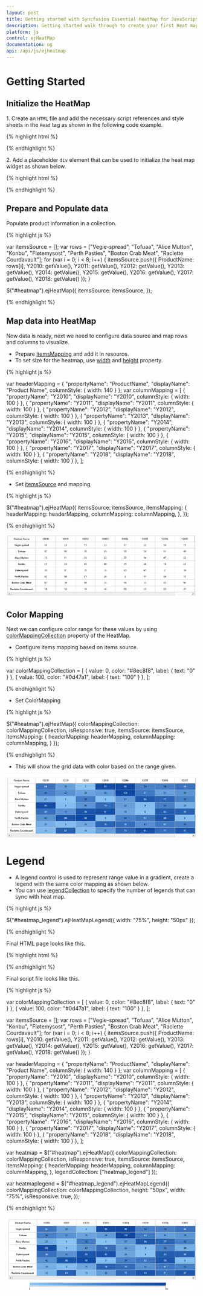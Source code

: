 ```yaml
---
layout: post
title: Getting started with Syncfusion Essential HeatMap for JavaScript
description: Getting started walk through to create your first Heat map.
platform: js
control: ejHeatMap
documentation: ug
api: /api/js/ejheatmap
---
```


# Getting Started


## Initialize the HeatMap

1\. Create an `HTML` file and add the necessary script references and style sheets in the `Head` tag as shown in the following code example.

{% highlight html %}

<!DOCTYPE html>
<html>
<head>
	<title>Getting Started With Diagram Control For Javascript</title>
	<!-- jQuery Script -->
	<script src="http://code.jquery.com/jquery-2.1.4.min.js"></script>
	<script src="http://cdnjs.cloudflare.com/ajax/libs/jquery-easing/1.3/jquery.easing.min.js"></script>
	<!--script to create Diagram-->
	<script src="http://cdn.syncfusion.com/{{ site.releaseversion }}/js/web/ej.web.all.min.js"></script>
</head>
<body></body>
</html>

{% endhighlight %}

2\. Add a placeholder `div` element that can be used to initialize the heat map widget as shown below.

{% highlight html %}
    
<body>
    <div id="heatmap"></div>
    <script type="text/javascript">
        $("#heatmap").ejHeatMap({
            width: "100%",
            height: "300px"
        });
    </script>
</body>

{% endhighlight %}

## Prepare and Populate data

Populate product information in a collection.

{% highlight js %}

var itemsSource = [];
var rows = ["Vegie-spread", "Tofuaa", "Alice Mutton", "Konbu", "Fløtemysost", "Perth Pasties", "Boston Crab Meat", "Raclette Courdavault"];
for (var i = 0; i < 8; i++) {
    itemsSource.push({
        ProductName: rows[i],
        Y2010: getValue(),
        Y2011: getValue(),
        Y2012: getValue(),
        Y2013: getValue(),
        Y2014: getValue(),
        Y2015: getValue(),
        Y2016: getValue(),
        Y2017: getValue(),
        Y2018: getValue()
    });
}


$("#heatmap").ejHeatMap({
    itemsSource: itemsSource,
});

{% endhighlight %}

## Map data into HeatMap

Now data is ready, next we need to configure data source and map rows and columns to visualize.

* Prepare [itemsMapping](/api/js/ejheatmap#members:itemsmapping "itemsMapping") and add it in resource.
* To set size for the heatmap, use [width](/api/js/ejheatmap#members:width "width") and [height](/api/js/ejheatmap#members:height "height") property.

{% highlight js %}

var headerMapping = { "propertyName": "ProductName", "displayName": "Product Name", columnStyle: { width: 140 } };
var columnMapping = [
    { "propertyName": "Y2010", "displayName": "Y2010", columnStyle: { width: 100 } },
    { "propertyName": "Y2011", "displayName": "Y2011", columnStyle: { width: 100 } },
    { "propertyName": "Y2012", "displayName": "Y2012", columnStyle: { width: 100 } },
    { "propertyName": "Y2013", "displayName": "Y2013", columnStyle: { width: 100 } },
    { "propertyName": "Y2014", "displayName": "Y2014", columnStyle: { width: 100 } },
    { "propertyName": "Y2015", "displayName": "Y2015", columnStyle: { width: 100 } },
    { "propertyName": "Y2016", "displayName": "Y2016", columnStyle: { width: 100 } },
    { "propertyName": "Y2017", "displayName": "Y2017", columnStyle: { width: 100 } },
    { "propertyName": "Y2018", "displayName": "Y2018", columnStyle: { width: 100 } },
];
     
{% endhighlight %}

* Set [itemsSource](/api/js/ejheatmap#members:itemssource "itemsSource") and mapping

{% highlight js %}
             
$("#heatmap").ejHeatMap({
    itemsSource: itemsSource,
    itemsMapping: {
        headerMapping: headerMapping,
        columnMapping: columnMapping,
    },
});
            
{% endhighlight %}

![](Getting-Started_images/Getting-Started_img1.png)
 
## Color Mapping
  
Next we can configure color range for these values by using [colorMappingCollection](api/js/ejheatmap#members:colormappingcollection "colorMappingCollection") property of the HeatMap.
 
* Configure items mapping based on items source.
 
{% highlight js %}

var colorMappingCollection = [
    { value: 0, color: "#8ec8f8", label: { text: "0" } },
    { value: 100, color: "#0d47a1", label: { text: "100" } },
];
            
{% endhighlight %}

* Set ColorMapping
 
{% highlight js %}

$("#heatmap").ejHeatMap({
    colorMappingCollection: colorMappingCollection,
    isResponsive: true,
    itemsSource: itemsSource,
    itemsMapping: {
        headerMapping: headerMapping,
        columnMapping: columnMapping,
    }
});
            
{% endhighlight %}
 
* This will show the grid data with color based on the range given.

![](Getting-Started_images/Getting-Started_img2.png)

# Legend

* A legend control is used to represent range value in a gradient, create a legend with the same color mapping as shown below.
* You can use [legendCollection](/api/js/ejheatmap#members:legendcollection "legendCollection") to specify the number of legends that can sync with heat map.
  
{% highlight js %}

$("#heatmap_legend").ejHeatMapLegend({
    width: "75%",
    height: "50px"
});
            
{% endhighlight %}

Final HTML page looks like this.

{% highlight html %}

<html>
    <body>
        <div id="heatmap"></div>
        <div id="heatmap_legend"></div>
    </body>
</html>

{% endhighlight %}

Final script file looks like this.

{% highlight js %}

var colorMappingCollection = [
    { value: 0, color: "#8ec8f8", label: { text: "0" } },
    { value: 100, color: "#0d47a1", label: { text: "100" } },
];

var itemsSource = [];
var rows = ["Vegie-spread", "Tofuaa", "Alice Mutton", "Konbu", "Fløtemysost", "Perth Pasties", "Boston Crab Meat", "Raclette Courdavault"];
for (var i = 0; i < 8; i++) {
    itemsSource.push({
        ProductName: rows[i], Y2010: getValue(), Y2011: getValue(), Y2012: getValue(), Y2013: getValue(),
        Y2014: getValue(), Y2015: getValue(), Y2016: getValue(), Y2017: getValue(), Y2018: getValue()
    });
}

var headerMapping = { "propertyName": "ProductName", "displayName": "Product Name", columnStyle: { width: 140 } };
var columnMapping = [
    { "propertyName": "Y2010", "displayName": "Y2010", columnStyle: { width: 100 } },
    { "propertyName": "Y2011", "displayName": "Y2011", columnStyle: { width: 100 } },
    { "propertyName": "Y2012", "displayName": "Y2012", columnStyle: { width: 100 } },
    { "propertyName": "Y2013", "displayName": "Y2013", columnStyle: { width: 100 } },
    { "propertyName": "Y2014", "displayName": "Y2014", columnStyle: { width: 100 } },
    { "propertyName": "Y2015", "displayName": "Y2015", columnStyle: { width: 100 } },
    { "propertyName": "Y2016", "displayName": "Y2016", columnStyle: { width: 100 } },
    { "propertyName": "Y2017", "displayName": "Y2017", columnStyle: { width: 100 } },
    { "propertyName": "Y2018", "displayName": "Y2018", columnStyle: { width: 100 } },
];

var heatmap = $("#heatmap").ejHeatMap({
    colorMappingCollection: colorMappingCollection,
    isResponsive: true,
    itemsSource: itemsSource,
    itemsMapping: {
        headerMapping: headerMapping,
        columnMapping: columnMapping,
    },
    legendCollection: ["heatmap_legend"]
});

var heatmaplegend = $("#heatmap_legend").ejHeatMapLegend({
    colorMappingCollection: colorMappingCollection,
    height: "50px",
    width: "75%",
    isResponsive: true,
});

{% endhighlight %}

![](Getting-Started_images/Getting-Started_img3.png)